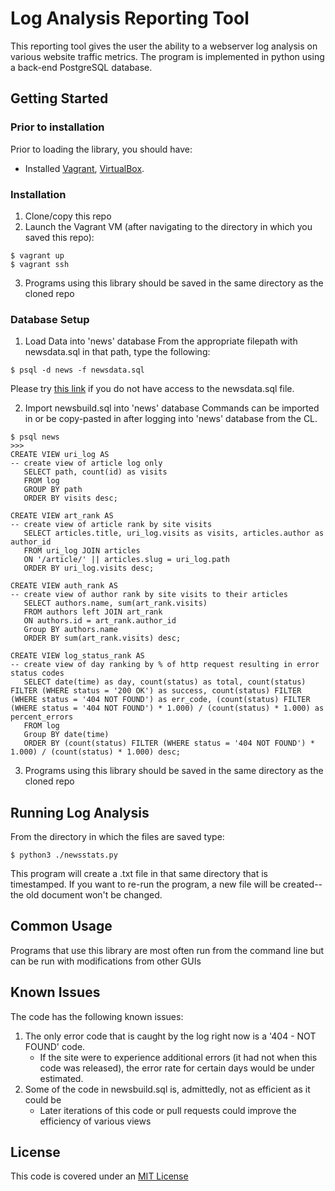 # **Log Analysis Reporting Tool**
This reporting tool gives the user the ability to a webserver log analysis on various website traffic metrics. The program is implemented in python using a back-end PostgreSQL database.

## **Getting Started**
### Prior to installation
Prior to loading the library, you should have:
- Installed [Vagrant](http://vagrantup.com/), [VirtualBox](https://www.virtualbox.org/).

### Installation
1. Clone/copy this repo
2. Launch the Vagrant VM (after navigating to the directory in which you saved this repo):
```
$ vagrant up
$ vagrant ssh
```
3. Programs using this library should be saved in the same directory as the cloned repo

### Database Setup
1. Load Data into 'news' database
From the appropriate filepath with newsdata.sql in that path, type the following:
```
$ psql -d news -f newsdata.sql
```
Please try [this link](https://d17h27t6h515a5.cloudfront.net/topher/2016/August/57b5f748_newsdata/newsdata.zip) if you do not have access to the newsdata.sql file.

2. Import newsbuild.sql into 'news' database
Commands can be imported in or be copy-pasted in after logging into 'news' database from the CL.
```
$ psql news
>>>
CREATE VIEW uri_log AS
-- create view of article log only
   SELECT path, count(id) as visits
   FROM log
   GROUP BY path
   ORDER BY visits desc;

CREATE VIEW art_rank AS
-- create view of article rank by site visits
   SELECT articles.title, uri_log.visits as visits, articles.author as author_id
   FROM uri_log JOIN articles
   ON '/article/' || articles.slug = uri_log.path
   ORDER BY uri_log.visits desc;

CREATE VIEW auth_rank AS
-- create view of author rank by site visits to their articles
   SELECT authors.name, sum(art_rank.visits)
   FROM authors left JOIN art_rank
   ON authors.id = art_rank.author_id
   Group BY authors.name
   ORDER BY sum(art_rank.visits) desc;

CREATE VIEW log_status_rank AS
-- create view of day ranking by % of http request resulting in error status codes
   SELECT date(time) as day, count(status) as total, count(status) FILTER (WHERE status = '200 OK') as success, count(status) FILTER (WHERE status = '404 NOT FOUND') as err_code, (count(status) FILTER (WHERE status = '404 NOT FOUND') * 1.000) / (count(status) * 1.000) as percent_errors
   FROM log
   Group BY date(time)
   ORDER BY (count(status) FILTER (WHERE status = '404 NOT FOUND') * 1.000) / (count(status) * 1.000) desc;
```
3. Programs using this library should be saved in the same directory as the cloned repo

## **Running Log Analysis**
From the directory in which the files are saved type:
```
$ python3 ./newsstats.py
```
This program will create a .txt file in that same directory that is timestamped. If you want to re-run the program, a new file will be created--the old document won't be changed.

## **Common Usage**
Programs that use this library are most often run from the command line but can be run with modifications from other GUIs

## **Known Issues**
The code has the following known issues:
1. The only error code that is caught by the log right now is a '404 - NOT FOUND' code.
    - If the site were to experience additional errors (it had not when this code was released), the error rate for certain days would be under estimated.
2. Some of the code in newsbuild.sql is, admittedly, not as efficient as it could be
    - Later iterations of this code or pull requests could improve the efficiency of various views

## **License**
This code is covered under an [MIT License](./LICENSE)

